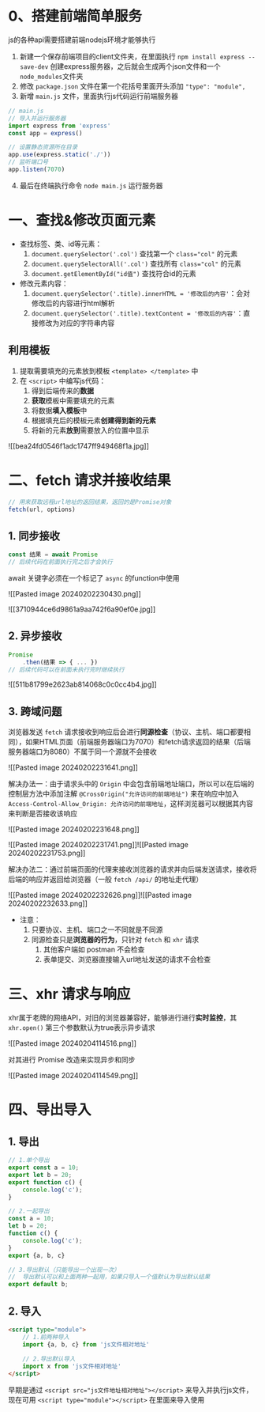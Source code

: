 # 0、搭建前端简单服务

js的各种api需要搭建前端nodejs环境才能够执行

1. 新建一个保存前端项目的client文件夹，在里面执行 `npm install express --save-dev` 创建express服务器，之后就会生成两个json文件和一个 `node_modules`文件夹
2. 修改 `package.json` 文件在第一个花括号里面开头添加 `"type": "module",`
3. 新增 `main.js` 文件，里面执行js代码运行前端服务器

```js
// main.js
// 导入并运行服务器
import express from 'express'
const app = express()

// 设置静态资源所在目录
app.use(express.static('./'))
// 监听端口号
app.listen(7070)
```

4. 最后在终端执行命令 `node main.js` 运行服务器

# 一、查找&修改页面元素

* 查找标签、类、id等元素：
	1. `document.querySelector('.col')` 查找第一个 `class="col"` 的元素
	2. `document.querySelectorAll('.col')` 查找所有 `class="col"` 的元素
	3. `document.getElementById("id值")` 查找符合id的元素
* 修改元素内容：
	1. `document.querySelector('.title).innerHTML = '修改后的内容'`：会对修改后的内容进行html解析
	2. `document.querySelector('.title).textContent = '修改后的内容'`：直接修改为对应的字符串内容

## 利用模板

1. 提取需要填充的元素放到模板 `<template> </template>` 中
2. 在 `<script>` 中编写js代码：
	1. 得到后端传来的**数据**
	2. **获取**模板中需要填充的元素
	3. 将数据**填入模板**中
	4. 根据填充后的模板元素**创建得到新的元素**
	5. 将新的元素**放到**需要放入的位置中显示

![[bea24fd0546f1adc1747ff949468f1a.jpg]]

# 二、fetch 请求并接收结果

```js
// 用来获取远程url地址的返回结果，返回的是Promise对象
fetch(url, options)
```

## 1. 同步接收

```js
const 结果 = await Promise
// 后续代码在前面执行完之后才会执行
```

await 关键字必须在一个标记了 `async` 的function中使用

![[Pasted image 20240202230430.png]]

![[3710944ce6d9861a9aa742f6a90ef0e.jpg]]

## 2. 异步接收

```js
Promise
	.then(结果 => { ... })
// 后续代码可以在前面未执行完时继续执行
```

![[511b81799e2623ab814068c0c0cc4b4.jpg]]

## 3. 跨域问题

浏览器发送 `fetch` 请求接收到响应后会进行**同源检查**（协议、主机、端口都要相同），如果HTML页面（前端服务器端口为7070）和fetch请求返回的结果（后端服务器端口为8080）不属于同一个源就不会接收

![[Pasted image 20240202231641.png]]

解决办法一：由于请求头中的 `Origin` 中会包含前端地址端口，所以可以在后端的控制层方法中添加注解 `@CrossOrigin("允许访问的前端地址")` 来在响应中加入 `Access-Control-Allow_Origin: 允许访问的前端地址`，这样浏览器可以根据其内容来判断是否接收该响应

![[Pasted image 20240202231648.png]]

![[Pasted image 20240202231741.png]]![[Pasted image 20240202231753.png]]

解决办法二：通过前端页面的代理来接收浏览器的请求并向后端发送请求，接收将后端的响应并返回给浏览器（一般 `fetch /api/` 的地址走代理）

![[Pasted image 20240202232626.png]]![[Pasted image 20240202232633.png]]

* 注意：
	1. 只要协议、主机、端口之一不同就是不同源
	2. 同源检查只是**浏览器的行为**，只针对 `fetch` 和 `xhr` 请求
		1. 其他客户端如 postman 不会检查
		2. 表单提交、浏览器直接输入url地址发送的请求不会检查

# 三、xhr 请求与响应

xhr属于老牌的网络API，对旧的浏览器兼容好，能够进行进行**实时监控**，其 `xhr.open()` 第三个参数默认为true表示异步请求

![[Pasted image 20240204114516.png]]

对其进行 Promise 改造来实现异步和同步

![[Pasted image 20240204114549.png]]

# 四、导出导入

## 1. 导出

```js
// 1.单个导出
export const a = 10;
export let b = 20;
export function c() {
	console.log('c');
}

// 2.一起导出
const a = 10;
let b = 20;
function c() {
	console.log('c');
}
export {a, b, c}

// 3.导出默认（只能导出一个出现一次）
//  导出默认可以和上面两种一起用，如果只导入一个值默认为导出默认结果
export default b;
```

## 2. 导入

```html
<script type="module">
	// 1.前两种导入
	import {a, b, c} from 'js文件相对地址'
	
	// 2.导出默认导入
	import x from 'js文件相对地址'
</script>
```

早期是通过 `<script src="js文件地址相对地址"></script>` 来导入并执行js文件，现在可用 `<script type="module"></script>` 在里面来导入使用